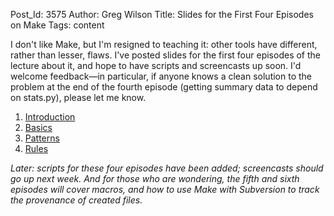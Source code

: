 Post_Id: 3575
Author: Greg Wilson
Title: Slides for the First Four Episodes on Make
Tags: content

<p>I don't like Make, but I'm resigned to teaching it: other tools have different, rather than lesser, flaws. I've posted slides for the first four episodes of the lecture about it, and hope to have scripts and screencasts up soon. I'd welcome feedback&mdash;in particular, if anyone knows a clean solution to the problem at the end of the fourth episode (getting summary data to depend on stats.py), please let me know.</p>
<ol>
<li><a href="|filename|/4_0/make/intro.html">Introduction</a></li>
<li><a href="|filename|/4_0/make/basics.html">Basics</a></li>
<li><a href="|filename|/4_0/make/patterns.html">Patterns</a></li>
<li><a href="|filename|/4_0/make/rules.html">Rules</a></li>
</ol>
<p><em>Later: scripts for these four episodes have been added; screencasts should go up next week. And for those who are wondering, the fifth and sixth episodes will cover macros, and how to use Make with Subversion to track the provenance of created files.</em></p>
